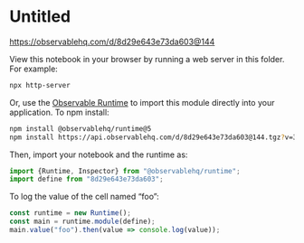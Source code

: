 # Untitled

https://observablehq.com/d/8d29e643e73da603@144

View this notebook in your browser by running a web server in this folder. For
example:

~~~sh
npx http-server
~~~

Or, use the [Observable Runtime](https://github.com/observablehq/runtime) to
import this module directly into your application. To npm install:

~~~sh
npm install @observablehq/runtime@5
npm install https://api.observablehq.com/d/8d29e643e73da603@144.tgz?v=3
~~~

Then, import your notebook and the runtime as:

~~~js
import {Runtime, Inspector} from "@observablehq/runtime";
import define from "8d29e643e73da603";
~~~

To log the value of the cell named “foo”:

~~~js
const runtime = new Runtime();
const main = runtime.module(define);
main.value("foo").then(value => console.log(value));
~~~
